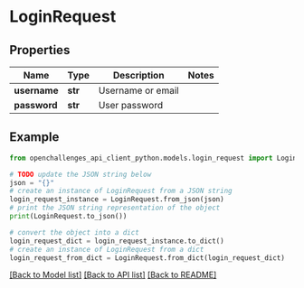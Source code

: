 # LoginRequest

## Properties

| Name         | Type    | Description       | Notes |
| ------------ | ------- | ----------------- | ----- |
| **username** | **str** | Username or email |
| **password** | **str** | User password     |

## Example

```python
from openchallenges_api_client_python.models.login_request import LoginRequest

# TODO update the JSON string below
json = "{}"
# create an instance of LoginRequest from a JSON string
login_request_instance = LoginRequest.from_json(json)
# print the JSON string representation of the object
print(LoginRequest.to_json())

# convert the object into a dict
login_request_dict = login_request_instance.to_dict()
# create an instance of LoginRequest from a dict
login_request_from_dict = LoginRequest.from_dict(login_request_dict)
```

[[Back to Model list]](../README.md#documentation-for-models) [[Back to API list]](../README.md#documentation-for-api-endpoints) [[Back to README]](../README.md)
